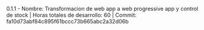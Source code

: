0.1.1 - Nombre: Transformacion de web app a web progressive app y control de stock
|       Horas totales de desarrollo: 60
|       Commit: fa10d73abf84c895f61bccc73b665abc2a32d06b
        